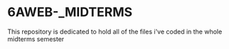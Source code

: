# 6AWEB-_MIDTERMS
This repository is dedicated to hold all of the files i've coded in the whole midterms semester
